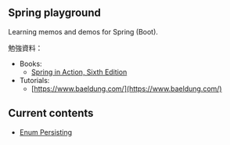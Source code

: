 ## Spring playground

Learning memos and demos for Spring (Boot).

勉強資料：

* Books:
    - [Spring in Action, Sixth Edition](https://www.manning.com/books/spring-in-action-sixth-edition)
* Tutorials:
    - [https://www.baeldung.com/](https://www.baeldung.com/)

## Current contents

* [Enum Persisting](https://github.com/monkeyWzr/SpringPlayground/tree/main/src/main/java/playground/enum_persisting)
